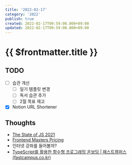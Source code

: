 ```yaml
---
title: '2022-02-17'
category: '2022'
publish: true
created: 2022-02-17T09:59:00.000+09:00
updated: 2022-02-17T09:59:00.000+09:00
---
```


# {{ $frontmatter.title }}

## TODO

- [ ] 습관 개선
  - [ ] 일기 템플릿 변경
  - [ ] 독서 습관 추가
  - [ ] 2월 목표 재고
- [x] Notion URL Shortener

## Thoughts

- [The State of JS 2021](https://2021.stateofjs.com/ko-KR/)
- [Frontend Masters Pricing](https://frontendmasters.com/join/)
- 인터넷 강좌를 들어볼까?
- [TypeScript를 활용한 함수형 프로그래밍 온보딩 | 패스트캠퍼스 (fastcampus.co.kr)](https://fastcampus.co.kr/dev_online_fpwithts)
